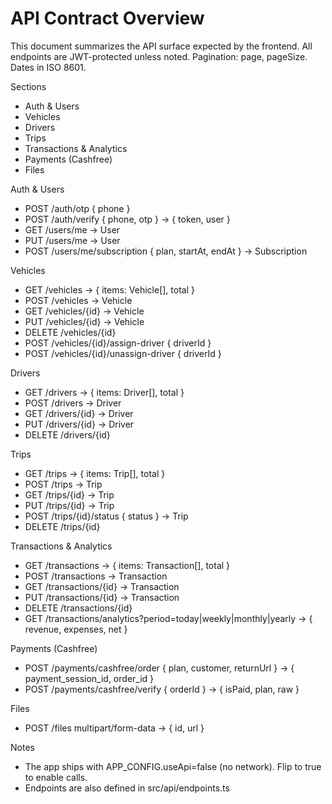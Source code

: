 # API Contract Overview

This document summarizes the API surface expected by the frontend. All endpoints are JWT-protected unless noted. Pagination: page, pageSize. Dates in ISO 8601.

Sections
- Auth & Users
- Vehicles
- Drivers
- Trips
- Transactions & Analytics
- Payments (Cashfree)
- Files

Auth & Users
- POST /auth/otp { phone }
- POST /auth/verify { phone, otp } -> { token, user }
- GET /users/me -> User
- PUT /users/me -> User
- POST /users/me/subscription { plan, startAt, endAt } -> Subscription

Vehicles
- GET /vehicles -> { items: Vehicle[], total }
- POST /vehicles -> Vehicle
- GET /vehicles/{id} -> Vehicle
- PUT /vehicles/{id} -> Vehicle
- DELETE /vehicles/{id}
- POST /vehicles/{id}/assign-driver { driverId }
- POST /vehicles/{id}/unassign-driver { driverId }

Drivers
- GET /drivers -> { items: Driver[], total }
- POST /drivers -> Driver
- GET /drivers/{id} -> Driver
- PUT /drivers/{id} -> Driver
- DELETE /drivers/{id}

Trips
- GET /trips -> { items: Trip[], total }
- POST /trips -> Trip
- GET /trips/{id} -> Trip
- PUT /trips/{id} -> Trip
- POST /trips/{id}/status { status } -> Trip
- DELETE /trips/{id}

Transactions & Analytics
- GET /transactions -> { items: Transaction[], total }
- POST /transactions -> Transaction
- GET /transactions/{id} -> Transaction
- PUT /transactions/{id} -> Transaction
- DELETE /transactions/{id}
- GET /transactions/analytics?period=today|weekly|monthly|yearly -> { revenue, expenses, net }

Payments (Cashfree)
- POST /payments/cashfree/order { plan, customer, returnUrl } -> { payment_session_id, order_id }
- POST /payments/cashfree/verify { orderId } -> { isPaid, plan, raw }

Files
- POST /files multipart/form-data -> { id, url }

Notes
- The app ships with APP_CONFIG.useApi=false (no network). Flip to true to enable calls.
- Endpoints are also defined in src/api/endpoints.ts
